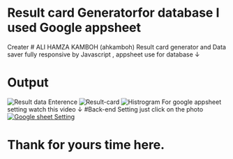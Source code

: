 # Result card Generatorfor database I used Google appsheet 
Creater # ALI HAMZA KAMBOH (ahkamboh)
Result card generator and Data saver  fully responsive by Javascript , appsheet use for database ↓
# Output
![Result data Enterence](https://user-images.githubusercontent.com/123060177/227786996-12005e8e-1f85-4394-aa07-3da5703a6ab9.png)
![Result-card ](https://user-images.githubusercontent.com/123060177/227787009-7080c25a-8d05-4327-8577-6d8483efc2ef.png)
![Histrogram](https://user-images.githubusercontent.com/123060177/227787015-288b5a3c-6cec-4140-806a-89709d06c4a9.png)
 For google appsheet setting watch this video  ↓
 #Back-end Setting just click on the photo
 [![Google sheet Setting](https://user-images.githubusercontent.com/123060177/227789375-f13c5b69-ed97-468e-bc2e-b09446ade8f2.png) ](https://www.youtube.com/embed/VJ3u9Hv97YE)
  # Thank for yours time here. 
